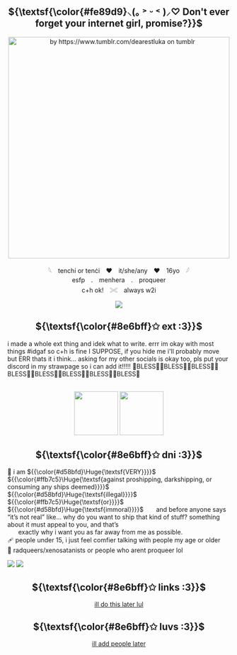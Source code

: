   <div align="center">

## ${\textsf{\color{#fe89d9}⸜(｡ ˃ ᵕ ˂ )⸝♡   Don't ever forget your internet girl, promise?}}$
</div>

<p align="center">
  <img src="https://64.media.tumblr.com/e1ad384a33be8c97b27cf1e880dab14a/a69565aec2fb09cc-85/s2048x3072/a804a891c37aaa1775db5dab6c12a12be3e29dd0.pnj" width="500px" alt="by https://www.tumblr.com/dearestluka on tumblr"/>
<p align="center"> 𓆩　tenchi or tenċi　♥　it/she/any　♥　16yo　𓆪 <br/>
 esfp　.　menhera　.　proqueer <br/>
 c+h ok!　𓏵　always w2i </p> 


<p align=center><img src="https://komarev.com/ghpvc/?username=n0-ey3s&color=ffc2df&style=flat&label=_ _fans!_ _" /></p>

<div align="center">
  
## ${\textsf{\color{#8e6bff}✩ ext :3}}$
</div>
i made a whole ext thing and idek what to write. errr im okay with most things #idgaf so c+h is fine I SUPPOSE, if you hide me i'll probably move but ERR thats it i think... asking for my other socials is okay too, pls put your discord in my strawpage so i can add it!!!!! 🙏BLESS🙏🙏BLESS🙏🙏BLESS🙏🙏BLESS🙏🙏BLESS🙏🙏BLESS🙏🙏BLESS🙏🙏BLESS🙏<br/><br/>

<p align="center"><img src="https://64.media.tumblr.com/4f3be75b3c1065469971b572d7bc747d/471b57e85ecf3ea2-5d/s100x200/51a872eb384f84afb08fa3d59910308f6c48bfe1.pnj" width="99px"> <img src="https://64.media.tumblr.com/7ac00a1ca611d0ae402400b299d00061/152dea0b0c5060b9-ee/s100x200/f685aa13b85cd813b32a0d8eb1d9341271865be1.gifv" width="99px"></p>
<div align="center">
  
## ${\textsf{\color{#8e6bff}✩ dni :3}}$
</div>

💉 i am ${{\color{#d58bfd}\Huge{\textsf{VERY}}}}$ ${{\color{#ffb7c5}\Huge{\textsf{against proshipping, darkshipping, or consuming any ships deemed}}}}$ ${{\color{#d58bfd}\Huge{\textsf{illegal}}}}$ ${{\color{#ffb7c5}\Huge{\textsf{or}}}}$ ${{\color{#d58bfd}\Huge{\textsf{immoral}}}}$
⠀ ⠀and before anyone says “it’s not real” like… why do you want to ship that kind of stuff? something about it must appeal to you, and that’s<br/>⠀ ⠀exactly why i want you as far away from me as possible.<br/>
🩹 people under 15, i just feel comfier talking with people my age or older<br/>
💉 radqueers/xenosatanists or people who arent proqueer lol

<img src="https://64.media.tumblr.com/67f2335bbf84fdeba4217ad32f337949/3be04a2f656d0041-93/s250x400/641fb58c509b86de11e54a49bb4344f1571b2aae.gifv"> <img src="https://64.media.tumblr.com/607939b041ea7536a7ab842fe3886708/b31d0a9ab31ddd2c-de/s100x200/05eeb1e08cc19e73dc48127a179931c5c22194ca.pnj">

<div align="center">
  
## ${\textsf{\color{#8e6bff}✩ links :3}}$
</div>
<p align=center><a href="x">ill do this later lul</a></p>

<div align="center">
  
## ${\textsf{\color{#8e6bff}✩ luvs :3}}$
</div>
<p align=center><a href="x">ill add people later</a></p>
</div>
